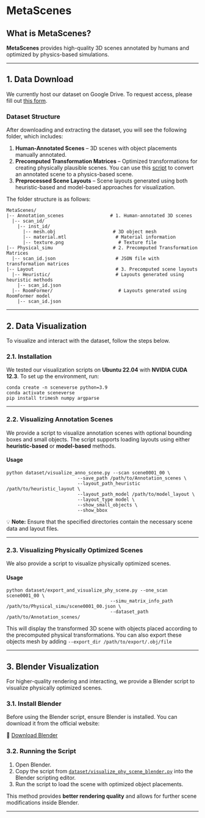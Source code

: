 # **MetaScenes**  

## **What is MetaScenes?**  

**MetaScenes** provides high-quality 3D scenes annotated by humans and optimized by physics-based simulations. 

---

## **1. Data Download**  

We currently host our dataset on Google Drive. To request access, please fill out [this form](https://forms.gle/k94RWbdoQ1KrLZpF7).  

### **Dataset Structure**  

After downloading and extracting the dataset, you will see the following folder, which includes:  

1. **Human-Annotated Scenes** – 3D scenes with object placements manually annotated.  
2. **Precomputed Transformation Matrices** – Optimized transformations for creating physically plausible scenes. You can use this [script](https://github.com/yuhuangyue/MetaScenes/blob/main/dataset/export_and_visualize_phy_scene.py) to convert an annotated scene to a physics-based scene.
3. **Preprocessed Scene Layouts** – Scene layouts generated using both heuristic-based and model-based approaches for visualization.  


The folder structure is as follows:

```shell
MetaScenes/
|-- Annotation_scenes                 # 1. Human-annotated 3D scenes
  |-- scan_id/
    |-- inst_id/        
      |-- mesh.obj                     # 3D object mesh
      |-- material.mtl                  # Material information
      |-- texture.png                    # Texture file
|-- Physical_simu                      # 2. Precomputed Transformation Matrices
  |-- scan_id.json                      # JSON file with transformation matrices
|-- Layout                              # 3. Precomputed scene layouts
  |-- Heuristic/                        # Layouts generated using heuristic methods
    |-- scan_id.json
  |-- RoomFormer/                        # Layouts generated using RoomFormer model
    |-- scan_id.json
```


---

## **2. Data Visualization**  

To visualize and interact with the dataset, follow the steps below.  

### **2.1. Installation**  

We tested our visualization scripts on **Ubuntu 22.04** with **NVIDIA CUDA 12.3**. To set up the environment, run:  

```shell
conda create -n sceneverse python=3.9
conda activate sceneverse
pip install trimesh numpy argparse
```

---

### **2.2. Visualizing Annotation Scenes**  

We provide a script to visualize annotation scenes with optional bounding boxes and small objects. The script supports loading layouts using either **heuristic-based** or **model-based** methods.  

#### **Usage**  
```shell
python dataset/visualize_anno_scene.py --scan scene0001_00 \
                          --save_path /path/to/Annotation_scenes \
                          --layout_path_heuristic /path/to/heuristic_layout \
                          --layout_path_model /path/to/model_layout \
                          --layout_type model \
                          --show_small_objects \
                          --show_bbox
```
💡 **Note:** Ensure that the specified directories contain the necessary scene data and layout files.  

---

### **2.3. Visualizing Physically Optimized Scenes**  

We also provide a script to visualize physically optimized scenes.  

#### **Usage**  
```shell
python dataset/export_and_visualize_phy_scene.py --one_scan scene0001_00 \
                                      --simu_matrix_info_path /path/to/Physical_simu/scene0001_00.json \
                                      --dataset_path /path/to/Annotation_scenes/
```
This will display the transformed 3D scene with objects placed according to the precomputed physical transformations.
You can also export these objects mesh by adding ```--export_dir /path/to/export/.obj/file```

---

## **3. Blender Visualization**  

For higher-quality rendering and interacting, we provide a Blender script to visualize physically optimized scenes.  

### **3.1. Install Blender**  

Before using the Blender script, ensure Blender is installed. You can download it from the official website:  

🔗 [Download Blender](https://www.blender.org/download/)  

### **3.2. Running the Script**  

1. Open Blender.  
2. Copy the script from [`dataset/visualize_phy_scene_blender.py`](...) into the Blender scripting editor.  
3. Run the script to load the scene with optimized object placements.  

This method provides **better rendering quality** and allows for further scene modifications inside Blender.  

---
